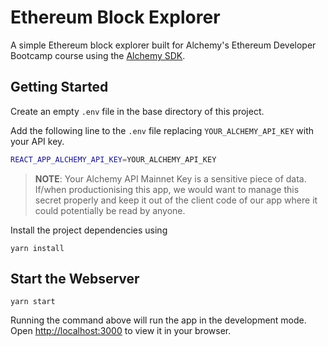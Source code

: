 # Ethereum Block Explorer

A simple Ethereum block explorer built for Alchemy's Ethereum Developer Bootcamp course using the [Alchemy SDK](https://docs.alchemy.com/reference/alchemy-sdk-quickstart). 

## Getting Started

Create an empty `.env` file in the base directory of this project.

Add the following line to the `.env` file replacing `YOUR_ALCHEMY_API_KEY` with your API key.

```sh
REACT_APP_ALCHEMY_API_KEY=YOUR_ALCHEMY_API_KEY
```

> **NOTE**: Your Alchemy API Mainnet Key is a sensitive piece of data. If/when productionising this app, we would want to manage this secret properly and keep it out of the client code of our app where it could potentially be read by anyone.

Install the project dependencies using

`yarn install`

## Start the Webserver

`yarn start`

Running the command above will run the app in the development mode. Open [http://localhost:3000](http://localhost:3000) to view it in your browser.
